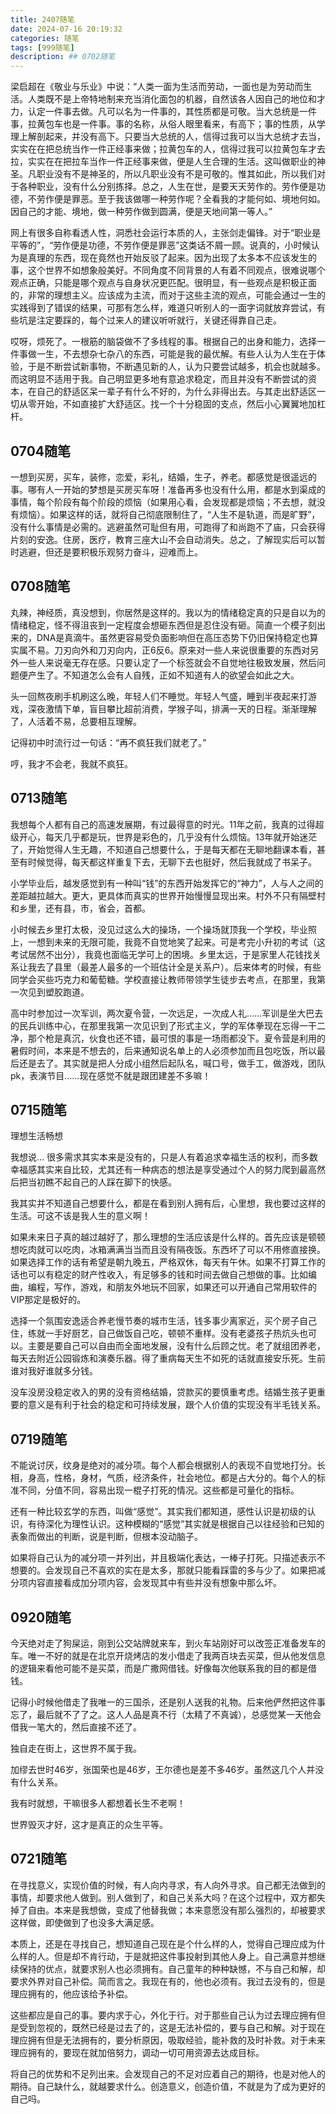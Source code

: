 ```yaml
---
title: 2407随笔
date: 2024-07-16 20:19:32
categories: 随笔
tags: [999随笔]
description: ## 0702随笔
---
```


梁启超在《敬业与乐业》中说：“人类一面为生活而劳动，一面也是为劳动而生活。人类既不是上帝特地制来充当消化面包的机器，自然该各人因自己的地位和才力，认定一件事去做。凡可以名为一件事的，其性质都是可敬。当大总统是一件事，拉黄包车也是一件事。事的名称，从俗人眼里看来，有高下；事的性质，从学理上解剖起来，并没有高下。只要当大总统的人，信得过我可以当大总统才去当，实实在在把总统当作一件正经事来做；拉黄包车的人，信得过我可以拉黄包车才去拉，实实在在把拉车当作一件正经事来做，便是人生合理的生活。这叫做职业的神圣。凡职业没有不是神圣的，所以凡职业没有不是可敬的。惟其如此，所以我们对于各种职业，没有什么分别拣择。总之，人生在世，是要天天劳作的。劳作便是功德，不劳作便是罪恶。至于我该做哪一种劳作呢？全看我的才能何如、境地何如。因自己的才能、境地，做一种劳作做到圆满，便是天地间第一等人。”

网上有很多自称看透人性，洞悉社会运行本质的人，主张剑走偏锋。对于“职业是平等的”，“劳作便是功德，不劳作便是罪恶”这类话不屑一顾。说真的，小时候认为是真理的东西，现在竟然也开始反驳了起来。因为出现了太多本不应该发生的事，这个世界不如想象般美好。不同角度不同背景的人有着不同观点，很难说哪个观点正确，只能是哪个观点与自身状况更匹配。很明显，有一些观点是积极正面的，非常的理想主义。应该成为主流，而对于这些主流的观点，可能会通过一生的实践得到了错误的结果，可那有怎么样，难道只听别人的一面字词就放弃尝试，有些坑是注定要踩的，每个过来人的建议听听就行，关键还得靠自己走。

哎呀，烦死了。一根筋的脑袋做不了多线程的事。根据自己的出身和能力，选择一件事做一生，不去想杂七杂八的东西，可能是我的最优解。有些人认为人生在于体验，于是不断尝试新事物，不断遇见新的人，认为只要尝试越多，机会也就越多。而这明显不适用于我。自己明显更多地有意追求稳定，而且并没有不断尝试的资本，在自己的舒适区呆一辈子有什么不好的，为什么非得出去。与其走出舒适区一切从零开始，不如直接扩大舒适区。找一个十分稳固的支点，然后小心翼翼地加杠杆。

## 0704随笔

一想到买房，买车，装修，恋爱，彩礼，结婚，生子，养老。都感觉是很遥远的事。哪有人一开始的梦想是买房买车呀！准备再多也没有什么用，都是水到渠成的事情，每个阶段有每个阶段的烦恼（如果用心看，会发现都是烦恼；不去想，就没有烦恼）。如果这样的话，就将自己彻底限制住了，“人生不是轨道，而是旷野”，没有什么事情是必需的。逃避虽然可耻但有用，可跑得了和尚跑不了庙，只会获得片刻的安逸。住房，医疗，教育三座大山不会自动消失。总之，了解现实后可以暂时逃避，但还是要积极乐观努力奋斗，迎难而上。

## 0708随笔

丸辣，神经质，真没想到，你居然是这样的。我以为的情绪稳定真的只是自以为的情绪稳定，怪不得沮丧到一定程度会想砸东西但是忍住没有砸。简直一个模子刻出来的，DNA是真滴牛。虽然更容易受负面影响但在高压态势下仍旧保持稳定也算实属不易。刀刃向外和刀刃向内，正6反6。原来对一些人来说很重要的东西对另外一些人来说毫无存在感。只要认定了一个标签就会不自觉地往极致发展，然后问题便产生了。不知道怎么会有人自残，正如不知道有人的欲望会如此之大。

头一回熬夜刷手机刷这么晚，年轻人们不睡觉。年轻人气盛，睡到半夜起来打游戏，深夜激情下单，盲目攀比超前消费，学猴子叫，排满一天的日程。渐渐理解了，人活着不易，总要相互理解。

记得初中时流行过一句话：“再不疯狂我们就老了。”

哼，我才不会老，我就不疯狂。

## 0713随笔


我想每个人都有自己的高速发展期，有过最得意的时光。11年之前，我真的过得超级开心，每天几乎都是玩，世界是彩色的，几乎没有什么烦恼。13年就开始迷茫了，开始觉得人生无趣，不知道自己想要什么，于是每天都在无聊地翻课本看，甚至有时候觉得，每天都这样重复下去，无聊下去也挺好，然后我就成了书呆子。

小学毕业后，越发感觉到有一种叫“钱”的东西开始发挥它的“神力”，人与人之间的差距越拉越大。更大，更具体而真实的世界开始慢慢显现出来。村外不只有隔壁村和乡里，还有县，市，省会，首都。

小时候去乡里打太极，没见过这么大的操场，一个操场就顶我一个学校，毕业照上，一想到未来的无限可能，我竟不自觉地笑了起来。可是考完小升初的考试（这考试居然不出分），我竟也面临无学可上的困境。乡里太远，于是家里人花钱找关系让我去了县里（最差人最多的一个班估计全是关系户）。后来体考的时候，有些同学会买些巧克力和葡萄糖。学校直接让教师带领学生徒步去考点，在那里，我第一次见到塑胶跑道。

高中时参加过一次军训，两次夏令营，一次远足，一次成人礼……军训是坐大巴去的民兵训练中心，在那里我第一次见识到了形式主义，学的军体拳现在忘得一干二净，那个枪是真沉，伙食也还不错，最可恨的事是一场雨都没下。夏令营是利用的暑假时间，本来是不想去的，后来通知说名单上的人必须参加而且包吃饭，所以最后还是去了。其实就是把人分成小组然后起队名，喊口号，做手工，做游戏，团队pk，表演节目……现在感觉不就是跟团建差不多嘛！

## 0715随笔

理想生活畅想

我想说… 很多需求其实本来是没有的，只是人有着追求幸福生活的权利，而多数幸福感其实来自比较，尤其还有一种病态的想法是享受通过个人的努力爬到最高然后把当初瞧不起自己的人踩在脚下的快感。

我其实并不知道自己想要什么，都是在看到别人拥有后，心里想，我也要过这样的生活。可这不该是我人生的意义啊！

如果未来日子真的越过越好了，那么理想的生活应该是什么样的。首先应该是顿顿想吃肉就可以吃肉，冰箱满满当当而且没有隔夜饭。东西坏了可以不用修直接换。如果选择工作的话有希望是朝九晚五，严格双休，每天有午休。如果不打算工作的话也可以有稳定的财产性收入，有足够多的钱和时间去做自己想做的事。比如编曲，编程，写作，游戏，和朋友外地玩不回家，如果还可以开通自己常用软件的VIP那定是极好的。

选择一个氛围安逸适合养老慢节奏的城市生活，钱多事少离家近，买个房子自己住，练就一手好厨艺，自己做饭自己吃，顿顿不重样。没有老婆孩子热炕头也可以。主要是要自己可以自由而全面地发展，没有什么后顾之忧。老了就组团养老，每天去附近公园锻炼和演奏乐器。得了重病每天生不如死的话就直接安乐死。生前谁对我好谁就多分钱。

没车没房没稳定收入的男的没有资格结婚，贷款买的要慎重考虑。结婚生孩子更重要的意义是有利于社会的稳定和可持续发展，跟个人价值的实现没有半毛钱关系。

## 0719随笔

不能说讨厌，纹身是绝对的减分项。每个人都会根据别人的表现不自觉地打分。长相，身高，性格，身材，气质，经济条件，社会地位。都是占大分的。每个人的标准不同，分值不同，容易出现一棍子打死的情况。这些都是可量化的指标。

还有一种比较玄学的东西，叫做“感觉”。其实我们都知道，感性认识是初级的认识，有待深化为理性认识。这种模糊的“感觉”其实就是根据自己以往经验和已知的表象而做出的判断，说是判断，但根本没动脑子。

如果将自己认为的减分项一并列出，并且极端化表达，一棒子打死。只描述表示不想要的。会发现自己不喜欢的实在是太多，那就只能看踩雷的多与少了。如果把减分项内容直接看成加分项内容，会发现其中有些并没有想象中那么坏。

## 0920随笔

今天绝对走了狗屎运，刚到公交站牌就来车，到火车站刚好可以改签正准备发车的车。唯一不好的就是在北京开烧烤店的发小借走了我两百块去买菜，但从他发信息的逻辑来看他可能不是买菜，而是广撒网借钱。好像每次他联系我的目的都是借钱。

记得小时候他借走了我唯一的三国杀，还是别人送我的礼物。后来他俨然把这件事忘了，最后就不了了之。这人人品是真不行（太精了不真诚），总感觉某一天他会借我一笔大的，然后直接不还了。


独自走在街上，这世界不属于我。

加缪去世时46岁，张国荣也是46岁，王尔德也是差不多46岁。虽然这几个人并没有什么关系。

我有时就想，干嘛很多人都想着长生不老啊！

世界毁灭才好，这才是真正的众生平等。

## 0721随笔

在寻找意义，实现价值的时候，有人向内寻求，有人向外寻求。自己都无法做到的事情，却要求他人做到。别人做到了，和自己关系大吗？在这个过程中，双方都失掉了自由。本来是我想做，变成了他替我做；本来意愿没有那么强烈的，却被要求这样做，即使做到了也没多大满足感。

本质上，还是在寻找自己，想知道自己现在是个什么样的人，觉得自己理应成为什么样的人。但是却不肯行动，于是就把这件事投射到其他人身上。自己满意并想继续保持的优点，就要求别人也必须拥有。自己童年的种种缺憾，不与自己和解，却要求外界对自己补偿。简而言之。我现在有的，他也必须有。我过去没有的，但是理应拥有的，他应该给予补偿。

这些都应是自己的事。要内求于心，外化于行。对于那些自己认为过去理应拥有但是受到忽视的，既然已经是过去了的，这是无法补偿的，要与自己和解。对于现在理应拥有但是无法拥有的，要分析原因，吸取经验，能补救的及时补救。对于未来理应拥有的，要现在就加倍努力，调动一切可用资源去达成目标。

将自己的优势和不足列出来。会发现自己的不足对应着自己的期待，也是对他人的期待。自己缺什么，就越要求什么。创造意义，创造价值，不就是为了成为更好的自己吗。
